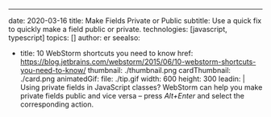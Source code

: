 ---
date: 2020-03-16
title: Make Fields Private or Public
subtitle: Use a quick fix to quickly make a field public or private.
technologies: [javascript, typescript]
topics: []
author: er
seealso:
- title: 10 WebStorm shortcuts you need to know
  href: https://blog.jetbrains.com/webstorm/2015/06/10-webstorm-shortcuts-you-need-to-know/
thumbnail: ./thumbnail.png
cardThumbnail: ./card.png
animatedGif:
  file: ./tip.gif
  width: 600
  height: 300
leadin: |
  Using private fields in JavaScript classes?
  WebStorm can help you make private fields public and vice 
  versa – press *Alt+Enter* and select the corresponding action.
